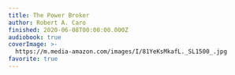 ```yaml
---
title: The Power Broker
author: Robert A. Caro
finished: 2020-06-08T00:00:00.000Z
audiobook: true
coverImage: >-
  https://m.media-amazon.com/images/I/81YeKsMkafL._SL1500_.jpg
favorite: true
---
```

